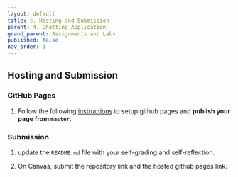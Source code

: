 ```yaml
---
layout: default
title: c. Hosting and Submission
parent: 4. Chatting Application
grand_parent: Assignments and Labs
published: false
nav_order: 3
---
```


## Hosting and Submission
### GitHub Pages
1. Follow the following [instructions](https://help.github.com/en/enterprise/2.13/user/articles/configuring-a-publishing-source-for-github-pages#enabling-github-pages-to-publish-your-site-from-master-or-gh-pages) to setup github pages and **publish your page from `master`**.

### Submission
1. update the `README.md` file with your self-grading and self-reflection.

2. On Canvas, submit the repository link and the hosted github pages link.